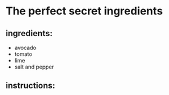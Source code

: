 # The perfect secret ingredients 

## ingredients:
* avocado
* tomato
* lime
* salt and pepper

## instructions: 
